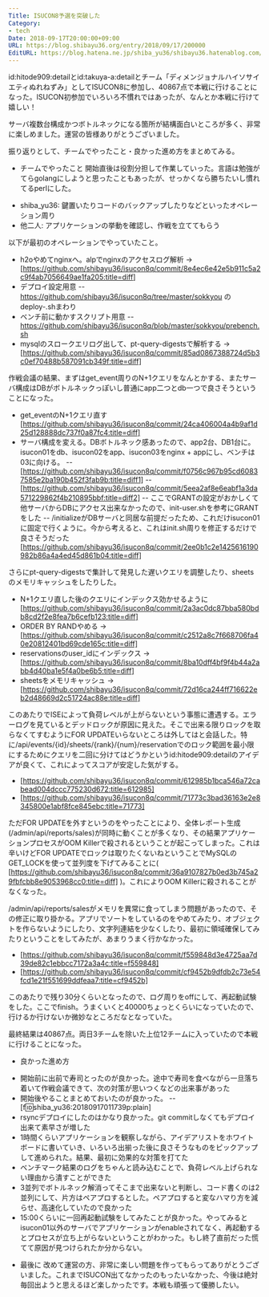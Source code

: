 ```yaml
---
Title: ISUCON8予選を突破した
Category:
- tech
Date: 2018-09-17T20:00:00+09:00
URL: https://blog.shibayu36.org/entry/2018/09/17/200000
EditURL: https://blog.hatena.ne.jp/shiba_yu36/shibayu36.hatenablog.com/atom/entry/10257846132632558081
---
```


id:hitode909:detailとid:takuya-a:detailとチーム「ディメンジョナルハイソサイエティぬれねずみ」としてISUCON8に参加し、40867点で本戦に行けることになった。ISUCON初参加でいろいろ不慣れではあったが、なんとか本戦に行けて嬉しい！

サーバ複数台構成かつボトルネックになる箇所が結構面白いところが多く、非常に楽しめました。運営の皆様ありがとうございました。

振り返りとして、チームでやったこと・良かった進め方をまとめてみる。

* チームでやったこと
開始直後は役割分担して作業していった。言語は勉強がてらgolangにしようと思ったこともあったが、せっかくなら勝ちたいし慣れてるperlにした。

- shiba_yu36: 鍵置いたりコードのバックアップしたりなどといったオペレーション周り
- 他二人: アプリケーションの挙動を確認し、作戦を立ててもらう


以下が最初のオペレーションでやっていたこと。
- h2oやめてnginxへ。alpでnginxのアクセスログ解析 -> [https://github.com/shibayu36/isucon8q/commit/8e4ec6e42e5b911c5a2c9f4ab7056649ae1fa205:title=diff]
- デプロイ設定用意
-- https://github.com/shibayu36/isucon8q/tree/master/sokkyou のdeploy-.shまわり
- ベンチ前に動かすスクリプト用意
-- https://github.com/shibayu36/isucon8q/blob/master/sokkyou/prebench.sh
- mysqlのスロークエリログ出して、pt-query-digestsで解析する -> [https://github.com/shibayu36/isucon8q/commit/85ad0867388724d5b3c0ef70488b587091cb349f:title=diff]


作戦会議の結果、まずはget_event周りのN+1クエリをなんとかする、またサーバ構成はDBがボトルネックっぽいし普通にapp二つとdb一つで良さそうということになった。

- get_eventのN+1クエリ直す [https://github.com/shibayu36/isucon8q/commit/24ca406004a4b9af1d25d128888dc737f0a87fc4:title=diff]
- サーバ構成を変える。DBボトルネック感あったので、app2台、DB1台に。isucon01をdb、isucon02をapp、isucon03をnginx + appにし、ベンチは03に向ける。
-- [https://github.com/shibayu36/isucon8q/commit/f0756c967b95cd60837585e2ba190b452f3fab9b:title=diff1]
-- [https://github.com/shibayu36/isucon8q/commit/5eea2af8e6eabf1a3da571229862f4b210895bbf:title=diff2]
-- ここでGRANTの設定がおかしくて他サーバからDBにアクセス出来なかったので、init-user.shを参考にGRANTをした
-- /initializeがDBサーバと同居な前提だったため、これだけisucon01に固定で行くように。今から考えると、これはinit.sh周りを修正するだけで良さそうだった [https://github.com/shibayu36/isucon8q/commit/2ee0b1c2e1425616190982b86a4a4ed45d861b04:title=diff]


さらにpt-query-digestsで集計して発見した遅いクエリを調整したり、sheetsのメモリキャッシュをしたりした。
- N+1クエリ直した後のクエリにインデックス効かせるように [https://github.com/shibayu36/isucon8q/commit/2a3ac0dc87bba580bdb8cd2f2e8fea7b6cefb123:title=diff]
- ORDER BY RANDやめる -> [https://github.com/shibayu36/isucon8q/commit/c2512a8c7f668706fa40e20812401bd69cde165c:title=diff]
- reservationsのuser_idにインデックス -> [https://github.com/shibayu36/isucon8q/commit/8ba10dff4bf9f4b44a2abb4d40ba1e5f4a0be6b5:title=diff]
- sheetsをメモリキャッシュ -> [https://github.com/shibayu36/isucon8q/commit/72d16ca244ff716622eb2d48669d2c51724ac88e:title=diff]


このあたりでISEによって負荷レベルが上がらないという事態に遭遇する。エラーログを見ているとデッドロックが原因に見えた。そこで出来る限りロックを取らなくてすむようにFOR UPDATEいらないところは外してはと会話した。特に/api/events/{id}/sheets/{rank}/{num}/reservationでのロック範囲を最小限にするためにクエリを二回に分けてはどうかというid:hitode909:detailのアイデアが良くて、これによってスコアが安定した気がする。

- [https://github.com/shibayu36/isucon8q/commit/612985b1bca546a72cabead004dccc775230d672:title=612985]
- [https://github.com/shibayu36/isucon8q/commit/71773c3bad36163e2e8345800e1abf8fce845ebc:title=71773]


ただFOR UPDATEを外すというのをやったことにより、全体レポート生成(/admin/api/reports/sales)が同時に動くことが多くなり、その結果アプリケーションプロセスがOOM Killerで殺されるということが起こってしまった。これは辛いけどFOR UPDATEでロックは取りたくないねということでMySQLのGET_LOCKを使って並列度を下げてみることに( [https://github.com/shibayu36/isucon8q/commit/36a9107827b0ed3b745a29fbfcbb8e9053968cc0:title=diff] )。これによりOOM Killerに殺されることがなくなった。

/admin/api/reports/salesがメモリを異常に食ってしまう問題があったので、その修正に取り掛かる。アプリでソートをしているのをやめてみたり、オブジェクトを作らないようにしたり、文字列連結を少なくしたり、最初に領域確保してみたりということをしてみたが、あまりうまく行かなかった。

- [https://github.com/shibayu36/isucon8q/commit/f559848d3e4725aa7d39de82c1ebbcc7172a3a4c:title=f559848]
- [https://github.com/shibayu36/isucon8q/commit/cf9452b9dfdb2c73e54fcd1e21f551699ddfeaa7:title=cf9452b]


このあたりで残り30分くらいとなったので、ログ周りをoffにして、再起動試験をした。ここでfinish。うまくいくと40000ちょっとくらいになっていたので、行けるか行けないか微妙なところだなとなっていた。


最終結果は40867点。両日3チームを除いた上位12チームに入っていたので本戦に行けることになった。


* 良かった進め方
- 開始前に出前で寿司とったのが良かった。途中で寿司を食べながら一旦落ち着いて作戦会議できて、次の対策が思いつくなどの出来事があった
- 開始後やることまとめておいたのが良かった。
-- [f:id:shiba_yu36:20180917011739p:plain]
- rsyncデプロイにしたのはかなり良かった。git commitしなくてもデプロイ出来て素早さが増した
- 1時間くらいアプリケーションを観察しながら、アイデアリストをホワイトボードに書いていき、いろいろ出揃った後に良さそうなものをピックアップして進められた。結果、最初に効果的な対策を打てた
- ベンチマーク結果のログをちゃんと読み込むことで、負荷レベル上げられない理由から潰すことができた
- 3並列でボトルネック解消ってそこまで出来ないと判断し、コード書くのは2並列にして、片方はペアプロするとした。ペアプロすると変なハマり方を減らせ、高速化していたので良かった
- 15:00くらいに一回再起動試験をしてみたことが良かった。やってみるとisucon01以外のサーバでアプリケーションがenableされてなく、再起動するとプロセスが立ち上がらないということがわかった。もし終了直前だった慌てて原因が見つけられたか分からない。

* 最後に
改めて運営の方、非常に楽しい問題を作ってもらってありがとうございました。これまでISUCON出てなかったのもったいなかった、今後は絶対毎回出ようと思えるほど楽しかったです。本戦も頑張って優勝したい。
